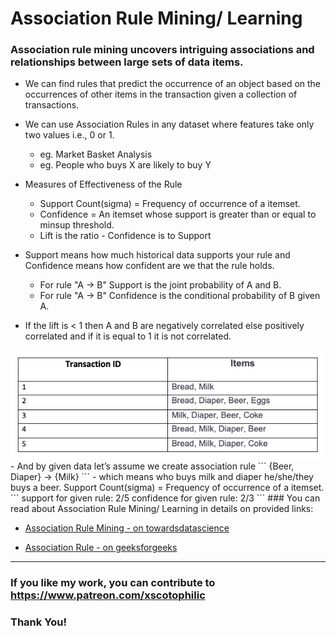 # Association Rule Mining/ Learning

### Association rule mining uncovers intriguing associations and relationships between large sets of data items.

- We can find rules that predict the occurrence of an object based on the occurrences of other items in the transaction given a collection of transactions.

- We can use Association Rules in any dataset where features take only two values i.e., 0 or 1.
  - eg. Market Basket Analysis
  - eg. People who buys X are likely to buy Y

- Measures of Effectiveness of the Rule
  - Support Count(sigma) = Frequency of occurrence of a itemset.
  - Confidence = An itemset whose support is greater than or equal to minsup threshold.
  - Lift is the ratio - Confidence is to Support

- Support means how much historical data supports your rule and Confidence means how confident are we that the rule holds.
  - For rule "A -> B" Support is the joint probability of A and B.
  - For rule "A -> B" Confidence is the conditional probability of B given A.

- If the lift is < 1 then A and B are negatively correlated else positively correlated and if it is equal to 1 it is not correlated.

<img src="ARM0.png" />
- And by given data let’s assume we create association rule 
```
{Beer, Diaper} -> {Milk} 
```
- which means who buys milk and diaper he/she/they buys a beer. 
Support Count(sigma) = Frequency of occurrence of a itemset.
```
support for given rule: 2/5
confidence for given rule: 2/3
```
### You can read about Association Rule Mining/ Learning in details on provided links: 

* [Association Rule Mining - on towardsdatascience](https://towardsdatascience.com/association-rule-mining-be4122fc1793)

* [Association Rule - on geeksforgeeks](https://www.geeksforgeeks.org/association-rule/)
---

### If you like my work, you can contribute to https://www.patreon.com/xscotophilic

### Thank You!